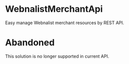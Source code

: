 # WebnalistMerchantApi
Easy manage Webnalist merchant resources by REST API.

# Abandoned
This solution is no longer supported in current API.
